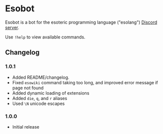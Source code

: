 # Esobot

Esobot is a bot for the esoteric programming language ("esolang") [Discord server](https://discord.gg/vwsaeee).

Use `!help` to view available commands.

## Changelog

### 1.0.1
* Added README/changelog.
* Fixed `esowiki` command taking too long, and improved error message if page not found
* Added dynamic loading of extensions
* Added `die`, `q`, and `r` aliases
* Used `\N` unicode escapes

### 1.0.0
* Initial release
